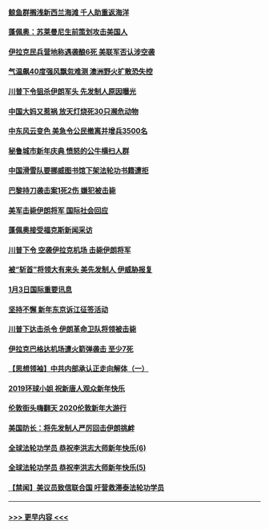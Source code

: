 #### [鲸鱼群搁浅新西兰海滩 千人助重返海洋](../pages/prog202/a102745257.md?t=01050133) 
#### [蓬佩奥：苏莱曼尼生前策划攻击美国人](../pages/prog202/a102745305.md?t=01050133) 
#### [伊拉克民兵营地称遇袭酿6死 美联军否认涉空袭](../pages/prog202/a102745093.md?t=01050133) 
#### [气温飙40度强风飘忽难测 澳洲野火扩散恐失控](../pages/prog202/a102744951.md?t=01050133) 
#### [川普下令狙杀伊朗军头 先发制人原因曝光](../pages/prog202/a102744900.md?t=01050133) 
#### [中国大妈又惹祸 放天灯烧死30只濒危动物](../pages/prog202/a102744899.md?t=01050133) 
#### [中东风云变色 美急令公民撤离并增兵3500名](../pages/prog202/a102744827.md?t=01050133) 
#### [秘鲁城市新年庆典 愤怒的公牛横扫人群](../pages/prog202/a102744618.md?t=01050133) 
#### [中国滑雪队要挪威图书馆下架法轮功书籍遭拒](../pages/prog202/a102744639.md?t=01050133) 
#### [巴黎持刀袭击案1死2伤 嫌犯被击毙](../pages/prog202/a102744566.md?t=01050133) 
#### [美军击毙伊朗将军 国际社会回应](../pages/prog202/a102744485.md?t=01050133) 
#### [蓬佩奥接受福克斯新闻采访](../pages/prog202/a102744480.md?t=01050133) 
#### [川普下令 空袭伊拉克机场 击毙伊朗将军](../pages/prog202/a102744470.md?t=01050133) 
#### [被“斩首”将领大有来头 美先发制人 伊威胁报复](../pages/prog202/a102744454.md?t=01050133) 
#### [1月3日国际重要讯息](../pages/prog202/a102744301.md?t=01050133) 
#### [坚持不懈 新年东京诉江征签活动](../pages/prog202/a102744303.md?t=01050133) 
#### [川普下达击杀令 伊朗革命卫队将领被击毙](../pages/prog202/a102741911.md?t=01050133) 
#### [伊拉克巴格达机场遭火箭弹袭击 至少7死](../pages/prog202/a102744115.md?t=01050133) 
#### [【思想领袖】中共内部承认正走向解体（一）](../pages/prog202/a102744097.md?t=01050133) 
#### [2019环球小姐 祝新唐人观众新年快乐](../pages/prog202/a102744043.md?t=01050133) 
#### [伦敦街头嗨翻天 2020伦敦新年大游行](../pages/prog202/a102743925.md?t=01050133) 
#### [美国防长：将先发制人严厉回击伊朗挑衅](../pages/prog202/a102743930.md?t=01050133) 
#### [全球法轮功学员 恭祝李洪志大师新年快乐(6)](../pages/prog202/a102743899.md?t=01050133) 
#### [全球法轮功学员 恭祝李洪志大师新年快乐(5)](../pages/prog202/a102743766.md?t=01050133) 
#### [【禁闻】美议员致信联合国 吁营救滞泰法轮功学员](../pages/prog202/a102743781.md?t=01050133) 

----
#### [ >>> 更早内容 <<< ](../indexes/prog202-earlier.md)

